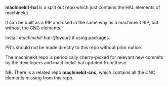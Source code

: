 __machinekit-hal__ is a split out repo which just contains the HAL elements of machinekit

It can be built as a RIP and used in the same way as a machinekit RIP, but without the CNC elements.

Install _machinekit-hal-{flavour}_  if using packages.

PR's should not be made directly to this repo without prior notice.

The machinekit repo is periodically cherry-picked for relevant new commits by the developers
and machinekit-hal updated from these.

NB. There is a related repo __machinekit-cnc__, which contains all the CNC elements missing from this repo.

